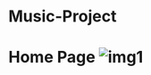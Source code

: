 # Music-Project 
# Home Page ![img1](https://user-images.githubusercontent.com/89861784/183134645-192355ea-8a62-4d66-b449-b1b02cfb77f5.PNG)
